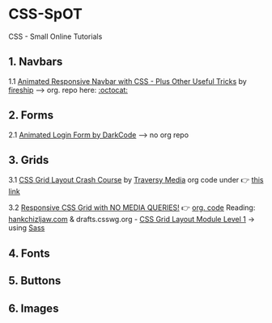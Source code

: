 # CSS-SpOT
CSS - Small Online Tutorials

## 1. Navbars

1.1 [Animated Responsive Navbar with CSS - Plus Other Useful Tricks](https://www.youtube.com/watch?v=biOMz4puGt8&feature=youtu.be) by [fireship](https://fireship.io/) --> org. repo here: [:octocat:](https://github.com/fireship-io/222-responsive-icon-nav-css)

## 2. Forms

2.1 [Animated Login Form by DarkCode](https://www.youtube.com/watch?v=HV7DtH3J2PU&feature=share) --> no org repo

## 3. Grids

3.1 [CSS Grid Layout Crash Course](https://www.youtube.com/watch?v=jV8B24rSN5o) by [Traversy Media](https://www.youtube.com/channel/UC29ju8bIPH5as8OGnQzwJyA) org code under :point_right: [this link](https://www.youtube.com/redirect?v=jV8B24rSN5o&event=video_description&q=http%3A%2F%2Fwww.traversymedia.com%2Fdownloads%2Fcssgrid.zip&redir_token=EagYqjWjORJF6ou1T9RIp1USHbt8MTU4NDAyNTU1M0AxNTgzOTM5MTUz)

3.2 [Responsive CSS Grid with NO MEDIA QUERIES!](https://www.youtube.com/watch?v=bam83Xv4VMA&feature=share) :point_right: [org. code](https://codepen.io/designcourse/pen/mYrxKr) Reading: [hankchizljaw.com](https://hankchizljaw.com/wrote/create-a-responsive-grid-layout-with-no-media-queries-using-css-grid/) & drafts.csswg.org - [CSS Grid Layout Module Level 1](https://drafts.csswg.org/css-grid/#auto-repeat) -> using [Sass](https://sass-lang.com/)

## 4. Fonts

## 5. Buttons

## 6. Images
